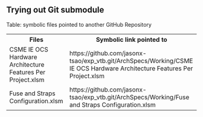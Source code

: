 ## Trying out Git submodule

Table: symbolic files pointed to another GitHub Repository

<table>
  <tr>
    <th>Files</th>
    <th>Symbolic link pointed to</th>
  </tr>
  <tr>
    <td>CSME IE OCS Hardware Architecture Features Per Project.xlsm</td>
    <td>https://github.com/jasonx-tsao/exp_vtb.git/ArchSpecs/Working/CSME IE OCS Hardware Architecture Features Per Project.xlsm</td>
  </tr>
  <tr>
    <td>Fuse and Straps Configuration.xlsm</td>
    <td>https://github.com/jasonx-tsao/exp_vtb.git/ArchSpecs/Working/Fuse and Straps Configuration.xlsm</td>
  </tr>
</table>
